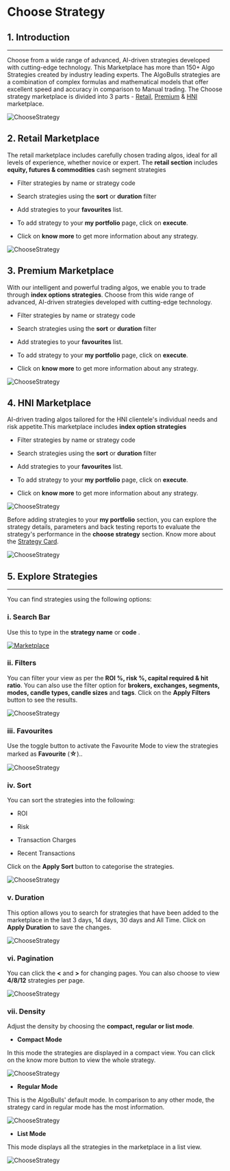 # Choose Strategy

## 1. Introduction
---

Choose from a wide range of advanced, AI-driven strategies developed with cutting-edge technology.
This Marketplace has more than 150+ Algo Strategies created by industry leading experts. The AlgoBulls strategies are a combination of complex formulas and mathematical models that offer excellent speed and accuracy in comparison to Manual trading. 
The Choose strategy marketplace is divided into 3 parts - [Retail](https://app.algobulls.com/marketplace/category/retail), [Premium](https://app.algobulls.com/marketplace/category/premium) & [HNI](https://app.algobulls.com/marketplace/category/hni) marketplace.


![ChooseStrategy](imgs/cs1.png)

## 2. Retail Marketplace 
The retail marketplace includes carefully chosen trading algos, ideal for all levels of experience, whether novice or expert. The **retail section** includes **equity, futures & commodities** cash segment strategies 

* Filter strategies by name or strategy code 

* Search strategies using the **sort** or **duration** filter 

* Add strategies to your **favourites** list.

* To add strategy to your **my portfolio** page, click on **execute**.

* Click on **know more** to get more information about any strategy.

![ChooseStrategy](imgs/retail_marketplace.png)

## 3. Premium Marketplace  
With our intelligent and powerful trading algos, we enable you to trade through **index options strategies**. Choose from this wide range of advanced, AI-driven strategies developed with cutting-edge technology. 

* Filter strategies by name or strategy code 

* Search strategies using the **sort** or **duration** filter 

* Add strategies to your **favourites** list.

* To add strategy to your **my portfolio** page, click on **execute**.

* Click on **know more** to get more information about any strategy.

![ChooseStrategy](imgs/premium_marketplace.png)

## 4. HNI Marketplace 
AI-driven trading algos tailored for the HNI clientele's individual needs and risk appetite.This marketplace includes **index option strategies** 

* Filter strategies by name or strategy code 

* Search strategies using the **sort** or **duration** filter 

* Add strategies to your **favourites** list.

* To add strategy to your **my portfolio** page, click on **execute**.

* Click on **know more** to get more information about any strategy.

![ChooseStrategy](imgs/hni_marketplace.png)

Before adding strategies to your **my portfolio** section, you can explore the strategy details, parameters and back testing reports to evaluate the strategy's performance in the **choose strategy** section. Know more about the [Strategy Card](strategy-card.md).

![ChooseStrategy](imgs/cs2.png)

## 5. Explore Strategies
---
You can find strategies using the following options: 

### i. Search Bar

Use this to type in the **strategy name** or **code** .

[ ![Marketplace](imgs/cs3.png "Click to Enlarge or Ctrl+Click to open in a new Tab") ](imgs/cs3.png)

### ii. Filters

You can filter your view as per the **ROI %, risk %, capital required & hit ratio**. You can also use the filter option for **brokers, exchanges, segments, modes, candle types, candle sizes** and **tags**. Click on the **Apply Filters** button to see the results.

![ChooseStrategy](imgs/cs4.png)

### iii. Favourites

Use the toggle button to activate the Favourite Mode to view the strategies marked as **Favourite** (<font size=3>**☆**</font>)..

![ChooseStrategy](imgs/cs5.png)

### iv. Sort

You can sort the strategies into the following:

* ROI

* Risk 

* Transaction Charges 

* Recent Transactions 

Click on the **Apply Sort** button to categorise the strategies. 

![ChooseStrategy](imgs/cs6.png)

### v. Duration

This option allows you to search for strategies that have been added to the marketplace in the last 3 days, 14 days, 30 days and All Time. Click on **Apply Duration** to save the changes. 

![ChooseStrategy](imgs/cs7.png)

### vi. Pagination

You can click the **<** and **>** for changing pages. You can also choose to view **4/8/12** strategies per page.

![ChooseStrategy](imgs/cs8.png)

### vii. Density

Adjust the density by choosing the **compact, regular or list mode**.

* **Compact Mode**

In this mode the strategies are displayed in a compact view. You can click on the know more button to view the whole strategy.

![ChooseStrategy](imgs/compact_mode.png)

* **Regular Mode** 

This is the AlgoBulls' default mode. In comparison to any other mode, the strategy card in regular mode has the most information.

![ChooseStrategy](imgs/regular_mode.png)

* **List Mode**

This mode displays all the strategies in the marketplace in a list view.

![ChooseStrategy](imgs/list_mode.png)